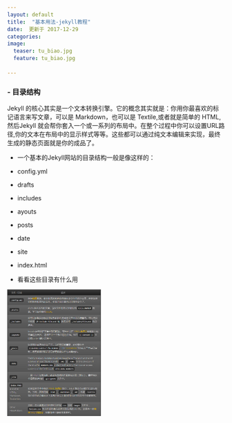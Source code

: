 ```yaml
---
layout: default
title:  "基本用法-jekyll教程"
date:  更新于 2017-12-29
categories: 
image:
  teaser: tu_biao.jpg
  feature: tu_biao.jpg

---
```

###  - 目录结构

Jekyll 的核心其实是一个文本转换引擎。它的概念其实就是：你用你最喜欢的标记语言来写文章，可以是 Markdown，也可以是 Textile,或者就是简单的 HTML,然后Jekyll 就会帮你套入一个或一系列的布局中。在整个过程中你可以设置URL路径,你的文本在布局中的显示样式等等。这些都可以通过纯文本编辑来实现，最终生成的静态页面就是你的成品了。

 <div class="row">
 <div class="col-md-5" ><!-- left -->
 
 - 一个基本的Jekyll网站的目录结构一般是像这样的：
 
 - config.yml
 
 - drafts

 - includes
 
 - ayouts
 
 - posts
 
 - date
 
 - site
 
 - index.html
 
</div>
<div class="col-md-5" markdown="1" ><!-- right -->

 - 看看这些目录有什么用
 
 
<img src="/images/jekyll_oo.png" alt="jekyll目录的基本用法" style="width: 43%">
</div>
</div>